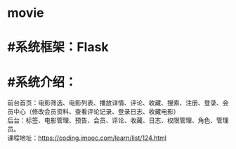 # movie
# #系统框架：Flask
# #系统介绍：
前台首页：电影筛选、电影列表、播放详情、评论、收藏、搜索、注册、登录、会员中心（修改会员资料、查看评论记录、登录日志、收藏电影）<br>
后台：标签、电影管理、预告、会员、评论、收藏、日志、权限管理、角色、管理员。<br>
课程地址：https://coding.imooc.com/learn/list/124.html <br>

